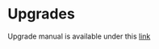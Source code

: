 # Upgrades

Upgrade manual is available under this [link](https://energylogserver.com/portal-manage/#data/AOK_KnowledgeBase/list/Upgrade%20Manual)
